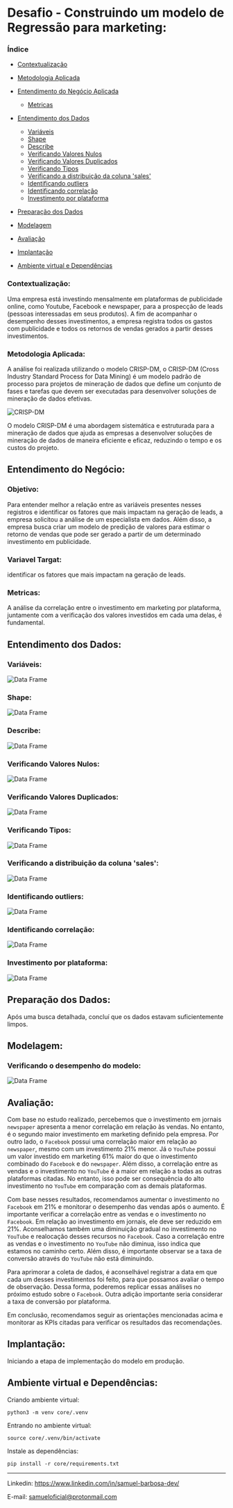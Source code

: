 # Desafio - Construindo um modelo de Regressão para marketing:
### Índice

- [Contextualização](#contextualização)
- [Metodologia Aplicada](#metodologia-aplicada)
- [Entendimento do Negócio Aplicada](#metodologia-aplicada)
  - [Metricas](#metricas)
- [Entendimento dos Dados](#entendimento-dos-dados)
  - [Variáveis](#variáveis)
  - [Shape](#shape)
  - [Describe](#describe)
  - [Verificando Valores Nulos](#verificando-valores-nulos)
  - [Verificando Valores Duplicados](#verificando-valores-duplicados)
  - [Verificando Tipos](#verificando-tipos)
  - [Verificando a distribuição da coluna 'sales'](#verificando-a-distribuição-da-coluna-sales)
  - [Identificando outliers](#identificando-outliers)
  - [Identificando correlação](#identificando-correlação)
  - [Investimento por plataforma](#investimento-por-plataforma)

- [Preparação dos Dados](#preparação-dos-dados)

- [Modelagem](#modelagem)

- [Avaliação](#avaliação)
- [Implantação](#implantação)

- [Ambiente virtual e Dependências](#ambiente-virtual-e-dependências)


### Contextualização:
Uma empresa está investindo mensalmente em plataformas de publicidade online,
como Youtube, Facebook e newspaper, para a prospecção de leads (pessoas
interessadas em seus produtos). A fim de acompanhar o desempenho desses
investimentos, a empresa registra todos os gastos com publicidade e todos os retornos
de vendas gerados a partir desses investimentos.

### Metodologia Aplicada:
A análise foi realizada utilizando o modelo CRISP-DM, o CRISP-DM (Cross Industry Standard Process for Data Mining) é um modelo padrão de processo para projetos de mineração de dados que define um conjunto de fases e tarefas que devem ser executadas para desenvolver soluções de mineração de dados efetivas.

![CRISP-DM](/core/img/CRISP-DM.png)

O modelo CRISP-DM é uma abordagem sistemática e estruturada para a mineração de dados que ajuda as empresas a desenvolver soluções de mineração de dados de maneira eficiente e eficaz, reduzindo o tempo e os custos do projeto.

## Entendimento do Negócio:

### Objetivo:
Para entender melhor a relação entre as variáveis presentes nesses registros e
identificar os fatores que mais impactam na geração de leads, a empresa solicitou a
análise de um especialista em dados. Além disso, a empresa busca criar um
modelo de predição de valores para estimar o retorno de vendas que pode ser gerado
a partir de um determinado investimento em publicidade.

### Variavel Targat:
identificar os fatores que mais impactam na geração de leads.

### Metricas:
A análise da correlação entre o investimento em marketing por plataforma, juntamente com a verificação dos valores investidos em cada uma delas, é fundamental.

## Entendimento dos Dados:
### Variáveis:
![Data Frame](/core/img/dataframe.png)

### Shape:
![Data Frame](/core/img/shape.png)

### Describe:
![Data Frame](/core/img/describe.png)

### Verificando Valores Nulos:
![Data Frame](/core/img/nulos.png)

### Verificando Valores Duplicados:
![Data Frame](/core/img/duplicados.png)

### Verificando Tipos:
![Data Frame](/core/img/tipos.png)

### Verificando a distribuição da coluna 'sales':
![Data Frame](/core/img/distribuição.png)

### Identificando outliers:
![Data Frame](/core/img/outliers.png)

### Identificando correlação:
![Data Frame](/core/img/correlação.png)

### Investimento por plataforma:
![Data Frame](/core/img/investimento_por_plataforma.png)

## Preparação dos Dados:
Após uma busca detalhada, concluí que os dados estavam suficientemente limpos.

## Modelagem:
### Verificando o desempenho do modelo:
![Data Frame](/core/img/modelo.png)

## Avaliação:
Com base no estudo realizado, percebemos que o investimento em jornais `newspaper` apresenta a menor correlação em relação às vendas. No entanto, é o segundo maior investimento em marketing definido pela empresa. Por outro lado, o `Facebook` possui uma correlação maior em relação ao `newspaper`, mesmo com um investimento 21% menor. Já o `YouTube` possui um valor investido em marketing 61% maior do que o investimento combinado do `Facebook` e do `newspaper`. Além disso, a correlação entre as vendas e o investimento no `YouTube` é a maior em relação a todas as outras plataformas citadas. No entanto, isso pode ser consequência do alto investimento no `YouTube` em comparação com as demais plataformas.

Com base nesses resultados, recomendamos aumentar o investimento no `Facebook` em 21% e monitorar o desempenho das vendas após o aumento. É importante verificar a correlação entre as vendas e o investimento no `Facebook`. Em relação ao investimento em jornais, ele deve ser reduzido em 21%. Aconselhamos também uma diminuição gradual no investimento no `YouTube` e realocação desses recursos no `Facebook`. Caso a correlação entre as vendas e o investimento no `YouTube` não diminua, isso indica que estamos no caminho certo. Além disso, é importante observar se a taxa de conversão através do `YouTube` não está diminuindo.

Para aprimorar a coleta de dados, é aconselhável registrar a data em que cada um desses investimentos foi feito, para que possamos avaliar o tempo de observação. Dessa forma, poderemos replicar essas análises no próximo estudo sobre o `Facebook`. Outra adição importante seria considerar a taxa de conversão por plataforma.

Em conclusão, recomendamos seguir as orientações mencionadas acima e monitorar as KPIs citadas para verificar os resultados das recomendações.

## Implantação:
Iniciando a etapa de implementação do modelo em produção.

## Ambiente virtual e Dependências:
Criando ambiente virtual:
```
python3 -m venv core/.venv
```

Entrando no ambiente virtual:
```
source core/.venv/bin/activate
```

Instale as dependências:
```
pip install -r core/requirements.txt
```
---
Linkedin: <https://www.linkedin.com/in/samuel-barbosa-dev/> 

E-mail: <samueloficial@protonmail.com>